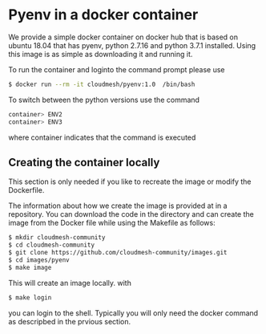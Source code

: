 # Pyenv in a docker container

We provide a simple docker container on docker hub that is based on
ubuntu 18.04 that has pyenv, python 2.7.16 and python 3.7.1
installed. Using this image is as simple as downloading it and running
it.

To run the container and loginto the command prompt please use

```bash
$ docker run --rm -it cloudmesh/pyenv:1.0  /bin/bash
```

To switch between the python versions use the command

```bash
container> ENV2
container> ENV3
```

where container indicates that the command is executed

## Creating the container locally

This section is only needed if you like to recreate the image or
modify the Dockerfile.

The information about how we create the image is provided at in a
repository. You can download the code in the directory and can create
the image from the Docker file while using the Makefile as follows:

``` bash
$ mkdir cloudmesh-community
$ cd cloudmesh-community
$ git clone https://github.com/cloudmesh-community/images.git
$ cd images/pyenv
$ make image
```

This will create an image locally. with

```bash
$ make login
```

you can login to the shell. Typically you will only need the docker
command as descripbed in the prvious section.
